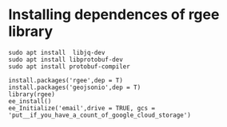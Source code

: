 # Installing dependences of rgee library
```
sudo apt install  libjq-dev
sudo apt install libprotobuf-dev
sudo apt install protobuf-compiler
```
```
install.packages('rgee',dep = T)
install.packages('geojsonio',dep = T)
library(rgee)
ee_install()
ee_Initialize('email',drive = TRUE, gcs = 'put__if_you_have_a_count_of_google_cloud_storage')
